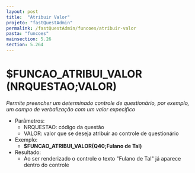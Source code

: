 ```yaml
---
layout: post
title:  "Atribuir Valor"
projeto: "fastQuestAdmin"
permalink: /fastQuestAdmin/funcoes/atribuir-valor
pasta: "funcoes"
mainsection: 5.26
section: 5.264
---
```

# $FUNCAO_ATRIBUI_VALOR (NRQUESTAO;VALOR)
	
*Permite preencher um determinado controle de questionário, por exemplo, um campo de verbalização com um valor expecífico*

- Parâmetros: 
    - NRQUESTAO: código da questão
    - VALOR: valor que se deseja atribuir ao controle de questionário
- Exemplo:
    - **$FUNCAO_ATRIBUI_VALOR(Q40;Fulano de Tal)**
- Resultado:
    - Ao ser renderizado o controle o texto "Fulano de Tal" já aparece dentro do controle
